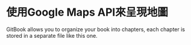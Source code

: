 # 使用Google Maps API來呈現地圖

GitBook allows you to organize your book into chapters, each chapter is stored in a separate file like this one.
